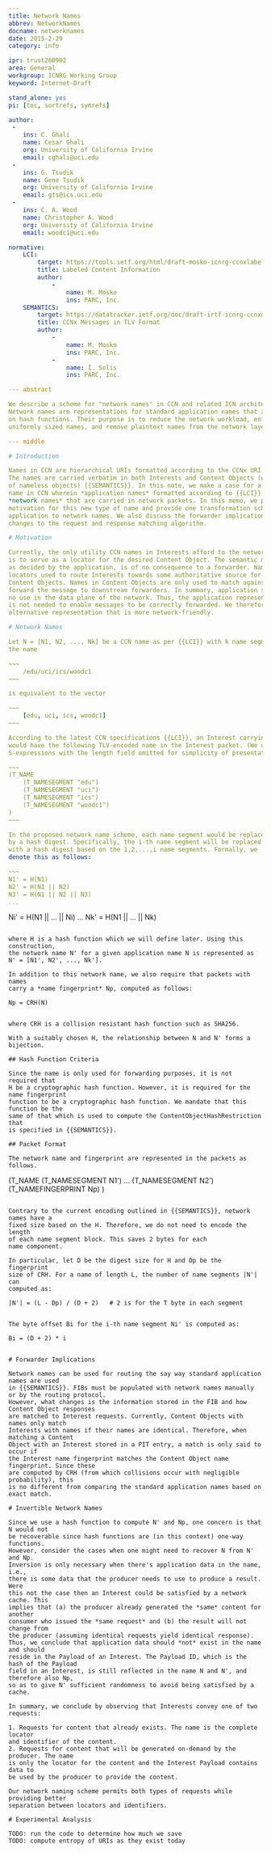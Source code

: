 ```yaml
---
title: Network Names
abbrev: NetworkNames
docname: networknames
date: 2015-2-29
category: info

ipr: trust200902
area: General
workgroup: ICNRG Working Group
keyword: Internet-Draft

stand_alone: yes
pi: [toc, sortrefs, symrefs]

author:
 -
    ins: C. Ghali
    name: Cesar Ghali
    org: University of California Irvine
    email: cghali@uci.edu
 -
    ins: G. Tsudik
    name: Gene Tsudik
    org: University of California Irvine
    email: gts@ics.uci.edu
 -
    ins: C. A. Wood
    name: Christopher A. Wood
    org: University of California Irvine
    email: woodc1@uci.edu

normative:
    LCI:
        target: https://tools.ietf.org/html/draft-mosko-icnrg-ccnxlabeledcontent-01
        title: Labeled Content Information
        author:
            -
                name: M. Mosko
                ins: PARC, Inc.
    SEMANTICS:
        target: https://datatracker.ietf.org/doc/draft-irtf-icnrg-ccnxmessages/
        title: CCNx Messages in TLV Format
        author:
            -
                name: M. Mosko
                ins: PARC, Inc.
            -
                name: I. Solis
                ins: PARC, Inc.

--- abstract

We describe a scheme for "network names" in CCN and related ICN architectures.
Network names are representations for standard application names that are based
on hash functions. Their purpose is to reduce the network workload, enforce
uniformly sized names, and remove plaintext names from the network layer.

--- middle

# Introduction

Names in CCN are hierarchical URIs formatted according to the CCNx URI naming scheme {{LCI}}.
The names are carried verbatim in both Interests and Content Objects (with the exception
of nameless objects) {{SEMANTICS}}. In this note, we make a case for a distinguished type of
name in CCN wherein *application names* formatted according to {{LCI}} are transformed to
*network names* that are carried in network packets. In this memo, we present the
motivation for this new type of name and provide one transformation scheme to map
application to network names. We also discuss the forwarder implications and necessary
changes to the request and response matching algorithm.

# Motivation

Currently, the only utility CCN names in Interests afford to the network (i.e., forwarders)
is to serve as a locator for the desired Content Object. The semantic meaning of a name,
as decided by the application, is of no consequence to a forwarder. Names are opaque
locators used to route Interests towards some authoritative source for the corresponding
Content Objects. Names in Content Objects are only used to match against a PIT entry to
forward the message to downstream forwarders. In summary, application semantics have
no use in the data plane of the network. Thus, the application representation of a name
is not needed to enable messages to be correctly forwarded. We therefore seek an
alternative representation that is more network-friendly.

# Network Names

Let N = [N1, N2, ..., Nk] be a CCN name as per {{LCI}} with k name segments. For example,
the name

~~~
    /edu/uci/ics/woodc1
~~~

is equivalent to the vector

~~~
    [edu, uci, ics, woodc1]
~~~

According to the latest CCN specifications {{LCI}}, an Interest carrying this name
would have the following TLV-encoded name in the Interest packet. (We use
S-expressions with the length field omitted for simplicity of presentation.)

~~~
(T_NAME
    (T_NAMESEGMENT "edu")
    (T_NAMESEGMENT "uci")
    (T_NAMESEGMENT "ics")
    (T_NAMESEGMENT "woodc1")
)
~~~

In the proposed network name scheme, each name segment would be replaced
by a hash digest. Specifically, the i-th name segment will be replaced
with a hash digest based on the 1,2,...,i name segments. Formally, we
denote this as follows:

~~~
N1' = H(N1)
N2' = H(N1 || N2)
N3' = H(N1 || N2 || N3)
...
```

Ni' = H(N1 || ... || Ni)
...
Nk' = H(N1 || ... || Nk)
~~~

where H is a hash function which we will define later. Using this construction,
the network name N' for a given application name N is represented as
N' = [N1', N2', ..., Nk'].

In addition to this network name, we also require that packets with names
carry a *name fingerprint* Np, computed as follows:

~~~
    Np = CRH(N)
~~~

where CRH is a collision resistant hash function such as SHA256.

With a suitably chosen H, the relationship between N and N' forms a bijection.

## Hash Function Criteria

Since the name is only used for forwarding purposes, it is not required that
H be a cryptographic hash function. However, it is required for the name fingerprint
function to be a cryptographic hash function. We mandate that this function be the
same of that which is used to compute the ContentObjectHashRestriction that
is specified in {{SEMANTICS}}.

## Packet Format

The network name and fingerprint are represented in the packets as follows.

~~~
(T_NAME
    (T_NAMESEGMENT N1')
    ...
    (T_NAMESEGMENT N2')
    (T_NAMEFINGERPRINT Np)
)
~~~

Contrary to the current encoding outlined in {{SEMANTICS}}, network names have a
fixed size based on the H. Therefore, we do not need to encode the length
of each name segment block. This saves 2 bytes for each
name component.

In particular, let D be the digest size for H and Dp be the fingerprint
size of CRH. For a name of length L, the number of name segments |N'| can
computed as:

~~~
    |N'| = (L - Dp) / (D + 2)   # 2 is for the T byte in each segment
~~~

The byte offset Bi for the i-th name segment Ni' is computed as:

~~~
    Bi = (D + 2) * i
~~~

# Forwarder Implications

Network names can be used for routing the say way standard application names are used
in {{SEMANTICS}}. FIBs must be populated with network names manually or by the routing protocol.
However, what changes is the information stored in the FIB and how Content Object responses
are matched to Interest requests. Currently, Content Objects with names only match
Interests with names if their names are identical. Therefore, when matching a Content
Object with an Interest stored in a PIT entry, a match is only said to occur if
the Interest name fingerprint matches the Content Object name fingerprint. Since these
are computed by CRH (from which collisions occur with negligible probability), this
is no different from comparing the standard application names based on exact match.

# Invertible Network Names

Since we use a hash function to compute N' and Np, one concern is that N would not
be recoverable since hash functions are (in this context) one-way functions.
However, consider the cases when one might need to recover N from N' and Np.
Inversion is only necessary when there's application data in the name, i.e.,
there is some data that the producer needs to use to produce a result. Were
this not the case then an Interest could be satisfied by a network cache. This
implies that (a) the producer already generated the *same* content for another
consumer who issued the *same request* and (b) the result will not change from
the producer (assuming identical requests yield identical response).
Thus, we conclude that application data should *not* exist in the name and should
reside in the Payload of an Interest. The Payload ID, which is the hash of the Payload
field in an Interest, is still reflected in the name N and N', and therefore also Np,
so as to give N' sufficient randomness to avoid being satisfied by a cache.

In summary, we conclude by observing that Interests convey one of two requests:

1. Requests for content that already exists. The name is the complete locator
and identifier of the content.
2. Requests for content that will be generated on-demand by the producer. The name
is only the locator for the content and the Interest Payload contains data to
be used by the producer to provide the content.

Our network naming scheme permits both types of requests while providing better
separation between locators and identifiers.

# Experimental Analysis

TODO: run the code to determine how much we save
TODO: compute entropy of URIs as they exist today
